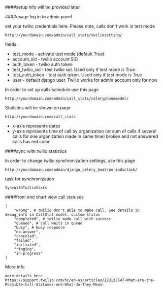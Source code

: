 ####setup
info will be provided later


####usage
log in to admin panel

set your twilio credentials here. Please note, calls don't work in test mode
```
http://yourdomain.com/admin/call_stats/twiliosetting/
```
fields

- test_mode - activate test mode (default True)
- account_sid - twilio account SID
- auth_token - twilio auth token
- test_twilio_sid - test twilio sid. Used only if test mode is True
- test_auth_token - test auth token. Used only if test mode is True
- user - default django user. Twilio works for admin account only for now

In order to set up calls schedule use this page
```
http://yourdomain.com/admin/call_stats/celeryphonemodel/
```

Statistics will be shown on page
```
http://yourdomain.com/call_stats
```

 - x-axis represents dates
 - y-axis represents time of call by organization (or sum of calls if several calls for one organization made in same time)
broken and not answered calls has red color

####sync with twilio statistics

In order to change twilio synchronization settings, use this page

 
```
http://yourdomain.com/admin/django_celery_beat/periodictask/
```
task for synchronization 
```
SyncWithTwilioStats
```

####front end chart view
call statuses

```
[
    "wrong", # twilio don't able to make call. See details in debug_info in CallStat model. custom status
    "completed", # twilio made call with success
    "queued", # call waits in queue
    "busy", # busy responce
    "no-answer", 
    "canceled", 
    "failed", 
    "initiated", 
    "ringing", 
    "in-progress"
]
```
More info
```
more details here
https://support.twilio.com/hc/en-us/articles/223132547-What-are-the-Possible-Call-Statuses-and-What-do-They-Mean-
```